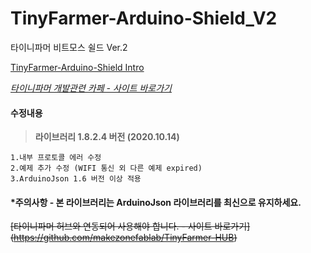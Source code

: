 # TinyFarmer-Arduino-Shield_V2
타이니파머 비트모스 쉴드 Ver.2

[TinyFarmer-Arduino-Shield Intro](https://github.com/makezonefablab/TinyFarmer-Arduino-Shield_V2/blob/master/img/bitmossShield_v2.jpg) 
 
 [*타이니파머 개발관련 카페 - 사이트 바로가기*](http://cafe.naver.com/makezone#)
 
 
 
#### 수정내용
> **라이브러리  1.8.2.4 버전 (2020.10.14)**
```
1.내부 프로토콜 에러 수정
2.예제 추가 수정 (WIFI 통신 외 다른 예제 expired)
3.ArduinoJson 1.6 버전 이상 적용
```

#### *주의사항 - 본 라이브러리는 ArduinoJson 라이브러리를 최신으로 유지하세요.


~~[타이니파머 허브와 연동되어 사용해야 합니다. - 사이트 바로가기]
(https://github.com/makezonefablab/TinyFarmer-HUB)~~
